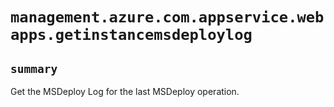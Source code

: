 # `management.azure.com.appservice.webapps.getinstancemsdeploylog`

## `summary`
Get the MSDeploy Log for the last MSDeploy operation.


